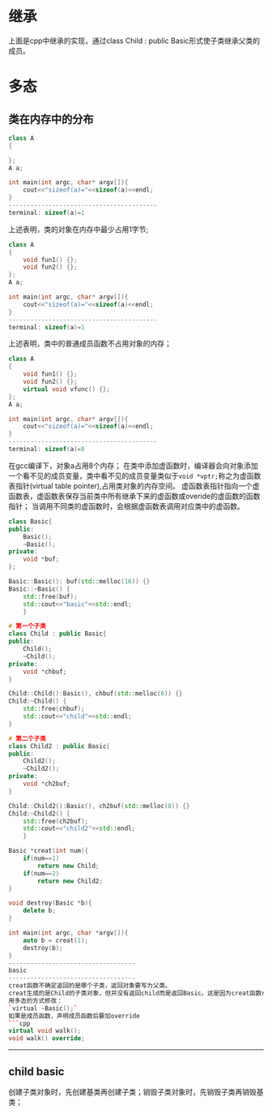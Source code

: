# 继承
上面是cpp中继承的实现，通过class Child : public Basic形式使子类继承父类的成员。
# 多态
## 类在内存中的分布
```cpp
class A
{

};
A a;

int main(int argc, char* argv[]){
    cout<<"sizeof(a)="<<sizeof(a)<<endl;
}
-----------------------------------------
terminal: sizeof(a)=1
```
上述表明，类的对象在内存中最少占用1字节;

```cpp
class A
{
    void fun1() {};
    void fun2() {};
};
A a;

int main(int argc, char* argv[]){
    cout<<"sizeof(a)="<<sizeof(a)<<endl;
}
-----------------------------------------
terminal: sizeof(a)=1
```
上述表明，类中的普通成员函数不占用对象的内存；

```cpp
class A
{
    void fun1() {};
    void fun2() {};
    virtual void vfunc() {};
};
A a;

int main(int argc, char* argv[]){
    cout<<"sizeof(a)="<<sizeof(a)<<endl;
}
-----------------------------------------
terminal: sizeof(a)=8
```
在gcc编译下，对象a占用8个内存；
在类中添加虚函数时，编译器会向对象添加一个看不见的成员变量，类中看不见的成员变量类似于`void *vptr;`称之为虚函数表指针(virtual table pointer),占用类对象的内存空间。
虚函数表指针指向一个虚函数表，虚函数表保存当前类中所有继承下来的虚函数或overide的虚函数的函数指针；
当调用不同类的虚函数时，会根据虚函数表调用对应类中的虚函数。
```cpp
class Basic{
public:
    Basic();
    ~Basic();
private:
    void *buf;
};

Basic::Basic(): buf(std::melloc(16)) {}
Basic::~Basic() {
    std::free(buf);
    std::cout<<"basic"<<std::endl;
    }

# 第一个子类
class Child : public Basic{
public:
    Child();
    ~Child();
private:
    void *chbuf;    
}

Child::Child():Basic(), chbuf(std::melloc(8)) {}
Child:~Child() {
    std::free(chbuf);
    std::cout<<"child"<<std::endl;
}

# 第二个子类
class Child2 : public Basic{
public:
    Child2();
    ~Child2();
private:
    void *ch2buf;    
}

Child::Child2():Basic(), ch2buf(std::melloc(8)) {}
Child:~Child2() {
    std::free(ch2buf);
    std::cout<<"child2"<<std::endl;
    }

Basic *creat(int num){
    if(num==1)
        return new Child;
    if(num==2)
        return new Child2;
}

void destroy(Basic *b){
    delete b;
}

int main(int argc, char *argv[]){
    auto b = creat(1);
    destroy(b);
}
-----------------------------------
basic
-----------------------------------
creat函数不确定返回的是哪个子类，返回对象要写为父类。
creat生成的是Child的子类对象，但并没有返回child而是返回Basic。这是因为creat函数return的是Basic对象，在销毁的时候调用的是Basic的析构函数。
用多态的方式修改：
`virtual ~Basic();`
如果是成员函数，声明成员函数后要加override
```cpp
virtual void walk();
void walk() override;
```
-----------------------------------
child
basic
-----------------------------------
创建子类对象时，先创建基类再创建子类；销毁子类对象时，先销毁子类再销毁基类；
```